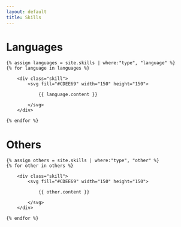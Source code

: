 ```yaml
---
layout: default
title: Skills
---
```


<h1>Languages</h1>

<div id="languages" class="skills">

	{% assign languages = site.skills | where:"type", "language" %}
	{% for language in languages %}

		<div class="skill">
			<svg fill="#CDEE69" width="150" height="150">

				{{ language.content }}

			</svg>
		</div>

	{% endfor %}

</div>

<h1>Others</h1>

<div id="others" class="skills">

	{% assign others = site.skills | where:"type", "other" %}
	{% for other in others %}

		<div class="skill">
			<svg fill="#CDEE69" width="150" height="150">

				{{ other.content }}

			</svg>
		</div>

	{% endfor %}

</div>